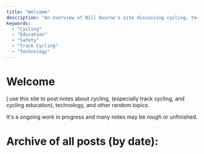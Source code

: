 ```yaml
---
title: "Welcome"
description: "An overview of Bill Bourne's site discussing cycling, technology and other topics"
keywords:
  - "Cycling"
  - "Education"
  - "Safety"
  - "Track Cycling"
  - "Technology"
---
```


# Welcome

[I](/about/aboutbillbourne/) use this site to post notes about cycling, (especially track cycling, and cycling education), technology, and other random topics.

It's a ongoing work in progress and many notes may be rough or unfinished.

# Archive of all posts (by date):
